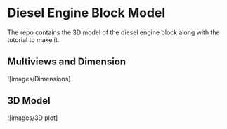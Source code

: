 # Diesel Engine Block Model
The repo contains the 3D model of the diesel engine block along with the tutorial to make it.


## Multiviews and Dimension
![images/Dimensions]
## 3D Model
![images/3D plot]
